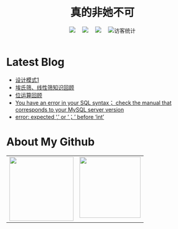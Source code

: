 # <div align="center"> 真的非她不可 </div>

<!-- 个人资料徽标 -->

<div align="center">
  <a href=""><img src="https://img.shields.io/badge/website-%E4%B8%AA%E4%BA%BA%E7%BD%91%E7%AB%99-blue"></a>&emsp;
  <a href="https://blog.csdn.net/m0_58454316"><img src="https://img.shields.io/badge/CSDN-%E5%8D%9A%E5%AE%A2-c32136"></a>&emsp;
  <a href="https://space.bilibili.com/280201147"><img src="https://img.shields.io/badge/bilibili-B%E7%AB%99-ff69b4"></a>&emsp;
<!-- 访客数统计徽标 -->
  <img src="https://visitor-badge.glitch.me/badge?page_id=Lanfu66" alt="访客统计" /></div>

<br>

# Latest Blog 

<!-- BLOG-POST-LIST:START -->
- [设计模式1](https://blog.csdn.net/qq_62390970/article/details/127641516)
- [埃氏筛、线性筛知识回顾](https://blog.csdn.net/qq_62390970/article/details/127503168)
- [位运算回顾](https://blog.csdn.net/qq_62390970/article/details/127480426)
- [You have an error in your SQL syntax； check the manual that corresponds to your MySQL server version](https://blog.csdn.net/qq_62390970/article/details/127475054)
- [error: expected ‘,’ or ‘；’ before ‘int’](https://blog.csdn.net/qq_62390970/article/details/127413337)
<!-- BLOG-POST-LIST:END -->

# About My Github

<table align="center">
<tr>
<td valign="top">    
	<img height='168' src="https://github-readme-stats.vercel.app/api?username=Lanfu66&show_icons=true&theme=tokyonight"  />
	
</td>
    
<td valign="top">
	<img height="160" src="https://activity-graph.herokuapp.com/graph?username=Lanfu66&theme=xcode" />
</td> 
</tr>
</table>


